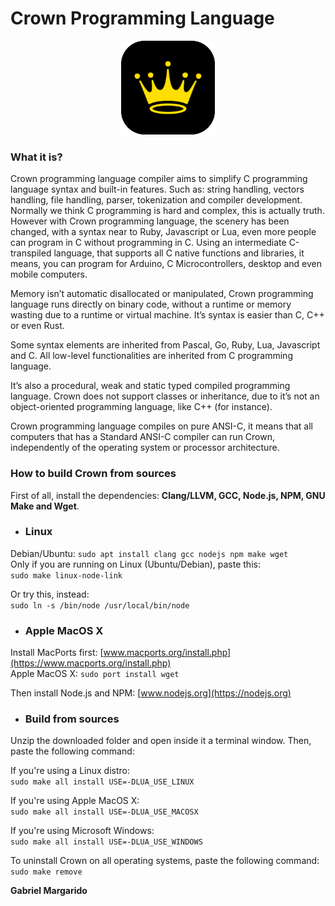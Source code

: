 # Crown Programming Language

<center><img src="assets/crown-modern-icon.png" width="150px"></center>

### What it is?
Crown programming language compiler aims to simplify C programming language syntax and built-in features. Such as: string handling, vectors handling, file handling, parser, tokenization and compiler development. Normally we think C programming is hard and complex, this is actually truth. However with Crown programming language, the scenery has been changed, with a syntax near to Ruby, Javascript or Lua, even more people can program in C without programming in C. Using an intermediate C-transpiled language, that supports all C native functions and libraries, it means, you can program for Arduino, C Microcontrollers, desktop and even mobile computers.


Memory isn’t automatic disallocated or manipulated, Crown programming language runs directly on binary code, without a runtime or memory wasting due to a runtime or virtual machine. It’s syntax is easier than C, C++ or even Rust.

Some syntax elements are inherited from Pascal, Go, Ruby, Lua, Javascript and C. All low-level functionalities are inherited from C programming language.

It’s also a procedural, weak and static typed compiled programming language. Crown does not support classes or inheritance, due to it’s not an object-oriented programming language, like C++ (for instance).

Crown programming language compiles on pure ANSI-C, it means that all computers that has a Standard ANSI-C compiler can run Crown, independently of the operating system or processor architecture.


### How to build Crown from sources

First of all, install the dependencies: **Clang/LLVM, GCC, Node.js, NPM, GNU Make and Wget**.   

- ### Linux
Debian/Ubuntu: `sudo apt install clang gcc nodejs npm make wget`  
Only if you are running on Linux (Ubuntu/Debian), paste this:   
`sudo make linux-node-link`  


Or try this, instead:  
`sudo ln -s /bin/node /usr/local/bin/node`  


- ### Apple MacOS X
Install MacPorts first: [www.macports.org/install.php](https://www.macports.org/install.php)  
Apple MacOS X: `sudo port install wget`  

Then install Node.js and NPM: [www.nodejs.org](https://nodejs.org)

- ### Build from sources

Unzip the downloaded folder and open inside it a terminal window.
Then, paste the following command:

If you're using a Linux distro:  
`sudo make all install USE=-DLUA_USE_LINUX`

If you're using Apple MacOS X:  
`sudo make all install USE=-DLUA_USE_MACOSX`

If you're using Microsoft Windows:  
`sudo make all install USE=-DLUA_USE_WINDOWS`


To uninstall Crown on all operating systems, paste the following command:  
`sudo make remove`
  
  
**Gabriel Margarido**